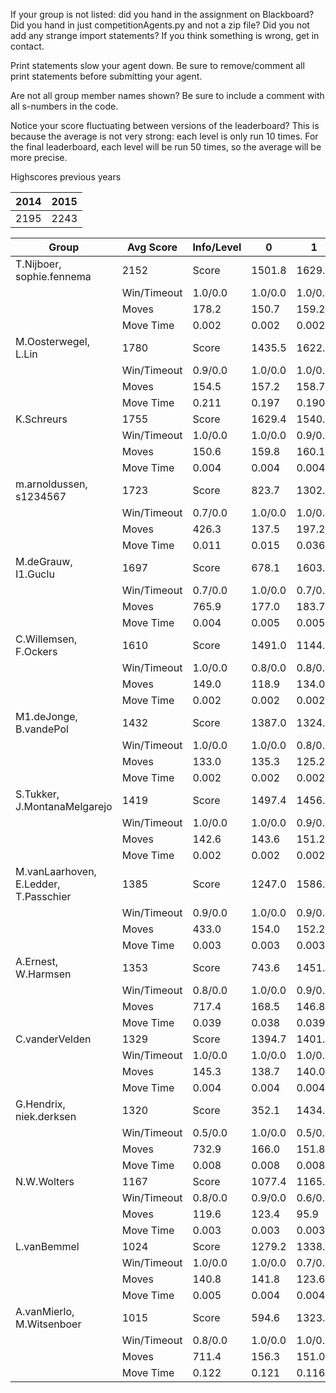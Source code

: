 If your group is not listed: did you hand in the assignment on Blackboard? Did you hand in just competitionAgents.py and not a zip file? Did you not add any strange import statements? If you think something is wrong, get in contact.

Print statements slow your agent down. Be sure to remove/comment all print statements before submitting your agent.

Are not all group member names shown? Be sure to include a comment with all s-numbers in the code.

Notice your score fluctuating between versions of the leaderboard? This is because the average is not very strong: each level is only run 10 times. For the final leaderboard, each level will be run 50 times, so the average will be more precise.

Highscores previous years

| 2014 | 2015 |
|---|---|
| 2195 | 2243 |



Group | Avg Score | Info/Level | 0 | 1 | 2 | 3 | 4 | 5 | 6 | 7 | 8 | 9 | 10 | 11 
| --- | --- | --- | --- | --- | --- | --- | --- | --- | --- | --- | --- | --- | --- | --- 
T.Nijboer, sophie.fennema | 2152 | Score | 1501.8 | 1629.3 | 1620.8 | 1524.4 | 1729.9 | 2935.1 | 3502.0 | 1644.7 | 3265.7 | 3279.9 | 2502.3 | 686.7
 | | Win/Timeout | 1.0/0.0 | 1.0/0.0 | 1.0/0.0 | 0.8/0.0 | 1.0/0.0 | 0.8/0.0 | 0.7/0.0 | 0.0/0.0 | 0.8/0.0 | 0.7/0.0 | 0.2/0.0 | 0.0/0.0
 | | Moves | 178.2 | 150.7 | 159.2 | 102.6 | 100.1 | 626.9 | 330.0 | 155.3 | 398.3 | 396.1 | 354.7 | 141.3
 | | Move Time | 0.002 | 0.002 | 0.002 | 0.001 | 0.001 | 0.002 | 0.002 | 0.002 | 0.004 | 0.004 | 0.004 | 0.005
M.Oosterwegel, L.Lin | 1780 | Score | 1435.5 | 1622.8 | 1621.3 | 1333.8 | 1563.7 | 2382.8 | 2706.3 | 1570.2 | 2622.1 | 3414.9 | 704.5 | 386.7
 | | Win/Timeout | 0.9/0.0 | 1.0/0.0 | 1.0/0.0 | 0.7/0.0 | 0.9/0.0 | 0.7/0.0 | 0.6/0.0 | 0.0/0.0 | 0.6/0.0 | 0.9/0.0 | 0.0/0.0 | 0.0/0.0
 | | Moves | 154.5 | 157.2 | 158.7 | 100.2 | 115.3 | 243.2 | 290.7 | 135.8 | 495.9 | 650.1 | 131.5 | 100.3
 | | Move Time | 0.211 | 0.197 | 0.190 | 0.022 | 0.023 | 0.064 | 0.081 | 0.115 | 0.085 | 0.086 | 0.090 | 0.090
K.Schreurs | 1755 | Score | 1629.4 | 1540.2 | 1439.9 | 1717.8 | 1505.9 | 2223.9 | 2321.7 | 639.4 | 3152.7 | 3268.1 | 1156.7 | 459.1
 | | Win/Timeout | 1.0/0.0 | 1.0/0.0 | 0.9/0.0 | 1.0/0.0 | 0.9/0.0 | 0.6/0.0 | 0.7/0.0 | 0.0/0.0 | 0.6/0.0 | 0.7/0.0 | 0.0/0.0 | 0.0/0.0
 | | Moves | 150.6 | 159.8 | 160.1 | 112.2 | 103.1 | 217.1 | 221.3 | 78.6 | 393.3 | 396.9 | 174.3 | 84.9
 | | Move Time | 0.004 | 0.004 | 0.004 | 0.002 | 0.002 | 0.003 | 0.003 | 0.004 | 0.007 | 0.007 | 0.008 | 0.009
m.arnoldussen, s1234567 | 1723 | Score | 823.7 | 1302.5 | 1362.8 | 1297.8 | 1319.4 | 1868.5 | 2385.6 | 1484.8 | 3080.7 | 3050.1 | 1649.7 | 1049.4
 | | Win/Timeout | 0.7/0.0 | 1.0/0.0 | 1.0/0.0 | 1.0/0.0 | 1.0/0.0 | 1.0/0.0 | 1.0/0.0 | 0.4/0.0 | 0.9/0.0 | 0.8/0.0 | 0.1/0.0 | 0.0/0.0
 | | Moves | 426.3 | 137.5 | 197.2 | 92.2 | 90.6 | 261.5 | 214.4 | 153.2 | 382.3 | 339.9 | 242.3 | 172.6
 | | Move Time | 0.011 | 0.015 | 0.036 | 0.009 | 0.007 | 0.021 | 0.040 | 0.018 | 0.035 | 0.034 | 0.054 | 0.068
M.deGrauw, I1.Guclu | 1697 | Score | 678.1 | 1603.0 | 1177.3 | 1596.8 | 1578.9 | 2835.1 | 3261.8 | 1265.6 | 2591.2 | 2194.3 | 997.5 | 582.1
 | | Win/Timeout | 0.7/0.0 | 1.0/0.0 | 0.7/0.0 | 0.9/0.0 | 1.0/0.0 | 0.9/0.0 | 0.9/0.0 | 0.1/0.0 | 0.6/0.0 | 0.4/0.0 | 0.0/0.0 | 0.0/0.0
 | | Moves | 765.9 | 177.0 | 183.7 | 110.2 | 131.1 | 356.9 | 452.2 | 144.4 | 336.8 | 331.7 | 168.5 | 92.9
 | | Move Time | 0.004 | 0.005 | 0.005 | 0.002 | 0.002 | 0.004 | 0.004 | 0.005 | 0.009 | 0.010 | 0.010 | 0.011
C.Willemsen, F.Ockers | 1610 | Score | 1491.0 | 1144.1 | 1164.0 | 1367.7 | 1363.0 | 2503.5 | 2260.0 | 383.5 | 3087.8 | 3100.5 | 881.4 | 579.2
 | | Win/Timeout | 1.0/0.0 | 0.8/0.0 | 0.8/0.0 | 0.8/0.0 | 0.9/0.0 | 1.0/0.0 | 0.5/0.0 | 0.0/0.0 | 0.7/0.0 | 0.7/0.0 | 0.0/0.0 | 0.0/0.0
 | | Moves | 149.0 | 118.9 | 134.0 | 101.3 | 85.0 | 286.5 | 216.0 | 61.5 | 381.2 | 378.5 | 153.6 | 104.8
 | | Move Time | 0.002 | 0.002 | 0.002 | 0.001 | 0.001 | 0.002 | 0.002 | 0.003 | 0.004 | 0.004 | 0.004 | 0.005
M1.deJonge, B.vandePol | 1432 | Score | 1387.0 | 1324.7 | 1071.8 | 1263.5 | 1248.5 | 1888.6 | 1623.3 | 705.9 | 2647.1 | 2412.2 | 1171.9 | 433.9
 | | Win/Timeout | 1.0/0.0 | 1.0/0.0 | 0.8/0.0 | 1.0/0.0 | 1.0/0.0 | 1.0/0.0 | 0.8/0.0 | 0.3/0.0 | 0.8/0.0 | 0.8/0.0 | 0.2/0.0 | 0.1/0.0
 | | Moves | 133.0 | 135.3 | 125.2 | 86.5 | 81.5 | 201.4 | 176.7 | 124.1 | 357.9 | 359.8 | 204.1 | 118.1
 | | Move Time | 0.002 | 0.002 | 0.002 | 0.001 | 0.001 | 0.002 | 0.002 | 0.002 | 0.003 | 0.003 | 0.003 | 0.004
S.Tukker, J.MontanaMelgarejo | 1419 | Score | 1497.4 | 1456.4 | 1212.8 | 1259.9 | 1445.3 | 1576.5 | 1750.7 | 859.2 | 1814.1 | 2999.5 | 546.5 | 603.7
 | | Win/Timeout | 1.0/0.0 | 1.0/0.0 | 0.9/0.0 | 0.8/0.0 | 1.0/0.0 | 0.7/0.0 | 0.6/0.0 | 0.2/0.0 | 0.6/0.0 | 1.0/0.0 | 0.0/0.0 | 0.1/0.0
 | | Moves | 142.6 | 143.6 | 151.2 | 107.1 | 104.7 | 211.5 | 206.3 | 145.8 | 314.9 | 430.5 | 171.5 | 139.3
 | | Move Time | 0.002 | 0.002 | 0.002 | 0.001 | 0.001 | 0.002 | 0.002 | 0.002 | 0.004 | 0.004 | 0.005 | 0.005
M.vanLaarhoven, E.Ledder, T.Passchier | 1385 | Score | 1247.0 | 1586.0 | 1478.8 | 1482.1 | 1352.6 | 1976.4 | 1029.0 | 945.8 | 1835.0 | 2276.3 | 985.0 | 431.4
 | | Win/Timeout | 0.9/0.0 | 1.0/0.0 | 0.9/0.0 | 0.8/0.0 | 0.8/0.0 | 0.7/0.0 | 0.3/0.0 | 0.4/0.0 | 0.4/0.0 | 0.8/0.0 | 0.2/0.0 | 0.0/0.0
 | | Moves | 433.0 | 154.0 | 152.2 | 110.9 | 100.4 | 503.6 | 177.0 | 145.2 | 313.0 | 336.7 | 208.0 | 114.6
 | | Move Time | 0.003 | 0.003 | 0.003 | 0.002 | 0.002 | 0.003 | 0.003 | 0.003 | 0.005 | 0.005 | 0.006 | 0.006
A.Ernest, W.Harmsen | 1353 | Score | 743.6 | 1451.5 | 1305.2 | 923.8 | 900.8 | 1205.8 | 1739.3 | 1712.6 | 2809.2 | 2274.2 | 856.3 | 317.4
 | | Win/Timeout | 0.8/0.0 | 1.0/0.0 | 0.9/0.0 | 0.8/0.0 | 0.8/0.0 | 0.8/0.0 | 0.7/0.0 | 0.3/0.0 | 0.9/0.0 | 0.7/0.0 | 0.1/0.0 | 0.0/0.0
 | | Moves | 717.4 | 168.5 | 146.8 | 92.2 | 80.2 | 849.2 | 329.7 | 205.4 | 451.8 | 384.8 | 168.7 | 111.6
 | | Move Time | 0.039 | 0.038 | 0.039 | 0.005 | 0.006 | 0.011 | 0.015 | 0.020 | 0.012 | 0.013 | 0.015 | 0.019
C.vanderVelden | 1329 | Score | 1394.7 | 1401.3 | 1400.0 | 1086.7 | 794.4 | 2223.5 | 1737.5 | 429.1 | 2047.2 | 2381.4 | 707.8 | 346.1
 | | Win/Timeout | 1.0/0.0 | 1.0/0.0 | 1.0/0.0 | 0.7/0.0 | 0.6/0.0 | 1.0/0.0 | 0.6/0.0 | 0.0/0.0 | 0.6/0.0 | 0.7/0.0 | 0.2/0.0 | 0.0/0.0
 | | Moves | 145.3 | 138.7 | 140.0 | 95.3 | 84.6 | 206.5 | 200.5 | 81.9 | 296.8 | 348.6 | 150.2 | 94.9
 | | Move Time | 0.004 | 0.004 | 0.004 | 0.002 | 0.002 | 0.004 | 0.004 | 0.004 | 0.008 | 0.008 | 0.009 | 0.009
G.Hendrix, niek.derksen | 1320 | Score | 352.1 | 1434.0 | 991.2 | 1056.7 | 763.9 | 1318.9 | 2602.5 | 1394.2 | 2153.5 | 2002.9 | 1452.7 | 319.5
 | | Win/Timeout | 0.5/0.0 | 1.0/0.0 | 0.5/0.0 | 0.8/0.0 | 0.5/0.0 | 0.5/0.0 | 0.8/0.0 | 0.1/0.0 | 0.6/0.0 | 0.4/0.0 | 0.2/0.0 | 0.0/0.0
 | | Moves | 732.9 | 166.0 | 151.8 | 94.3 | 82.1 | 688.1 | 216.5 | 158.8 | 650.5 | 391.1 | 285.3 | 81.5
 | | Move Time | 0.008 | 0.008 | 0.008 | 0.003 | 0.003 | 0.004 | 0.005 | 0.005 | 0.008 | 0.008 | 0.008 | 0.010
N.W.Wolters | 1167 | Score | 1077.4 | 1165.6 | 756.1 | 772.6 | 832.1 | 1717.5 | 996.8 | 1022.3 | 1572.6 | 2603.1 | 1046.4 | 436.5
 | | Win/Timeout | 0.8/0.0 | 0.9/0.0 | 0.6/0.0 | 0.7/0.0 | 0.6/0.0 | 0.9/0.0 | 0.2/0.0 | 0.4/0.0 | 0.4/0.0 | 0.9/0.0 | 0.0/0.0 | 0.0/0.0
 | | Moves | 119.6 | 123.4 | 95.9 | 64.4 | 67.9 | 204.5 | 146.2 | 146.7 | 227.4 | 340.9 | 202.6 | 124.5
 | | Move Time | 0.003 | 0.003 | 0.003 | 0.002 | 0.002 | 0.003 | 0.003 | 0.003 | 0.006 | 0.006 | 0.006 | 0.007
L.vanBemmel | 1024 | Score | 1279.2 | 1338.2 | 976.4 | 640.2 | 328.7 | 1029.2 | 1142.5 | 166.0 | 2279.6 | 2350.2 | 672.0 | 81.3
 | | Win/Timeout | 1.0/0.0 | 1.0/0.0 | 0.7/0.0 | 0.7/0.0 | 0.5/0.0 | 0.5/0.0 | 0.6/0.0 | 0.0/0.0 | 0.7/0.0 | 0.8/0.0 | 0.0/0.0 | 0.0/0.0
 | | Moves | 140.8 | 141.8 | 123.6 | 67.8 | 48.3 | 283.8 | 265.5 | 50.0 | 329.4 | 389.8 | 148.0 | 71.7
 | | Move Time | 0.005 | 0.004 | 0.004 | 0.002 | 0.002 | 0.003 | 0.005 | 0.013 | 0.007 | 0.007 | 0.008 | 0.009
A.vanMierlo, M.Witsenboer | 1015 | Score | 594.6 | 1323.7 | 1489.0 | 981.8 | 870.2 | 911.0 | 1258.7 | 695.5 | 1659.0 | 1528.7 | 529.1 | 340.2
 | | Win/Timeout | 0.8/0.0 | 1.0/0.0 | 1.0/0.0 | 0.7/0.0 | 0.8/0.0 | 0.6/0.0 | 0.4/0.0 | 0.2/0.0 | 0.3/0.0 | 0.3/0.0 | 0.0/0.0 | 0.0/0.0
 | | Moves | 711.4 | 156.3 | 151.0 | 88.2 | 106.8 | 900.0 | 199.3 | 116.5 | 515.0 | 499.3 | 118.9 | 90.8
 | | Move Time | 0.122 | 0.121 | 0.116 | 0.012 | 0.013 | 0.030 | 0.053 | 0.114 | 0.040 | 0.039 | 0.049 | 0.049
